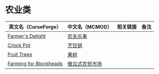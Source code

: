 # 农业类

| 英文名（CurseForge）                                                                          | 中文名（MCMOD）                                        | 相关链接 | 备注 |
| --------------------------------------------------------------------------------------------- | ------------------------------------------------------ | -------- | ---- |
| [Farmer's Delight](https://www.curseforge.com/minecraft/mc-mods/farmers-delight)              | [农夫乐事](https://www.mcmod.cn/class/2820.html)       |          |      |
| [Crock Pot](https://www.curseforge.com/minecraft/mc-mods/crock-pot)                           | [烹饪锅](https://www.mcmod.cn/class/3017.html)         |          |      |
| [Fruit Trees](https://www.curseforge.com/minecraft/mc-mods/fruit-trees)                       | [果树](https://www.mcmod.cn/class/2416.html)           |          |      |
| [Farming for Blockheads](https://www.curseforge.com/minecraft/mc-mods/farming-for-blockheads) | [傻瓜式农贸市场](https://www.mcmod.cn/class/2057.html) |          |      |

